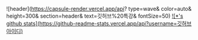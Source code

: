 ![header](https://capsule-render.vercel.app/api?
type=wave&
color=auto&
height=300&
section=header&
text=깃허브%20특강&
fontSize=50)
[![*'s github stats](https://github-readme-stats.vercel.app/api?username=깃허브
아이디)](https://github.com/깃허브아이디)
